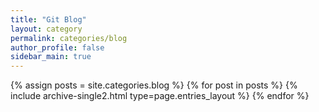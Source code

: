 ```yaml
---
title: "Git Blog"
layout: category
permalink: categories/blog
author_profile: false
sidebar_main: true
---
```



{% assign posts = site.categories.blog %}
{% for post in posts %} {% include archive-single2.html type=page.entries_layout %} {% endfor %}